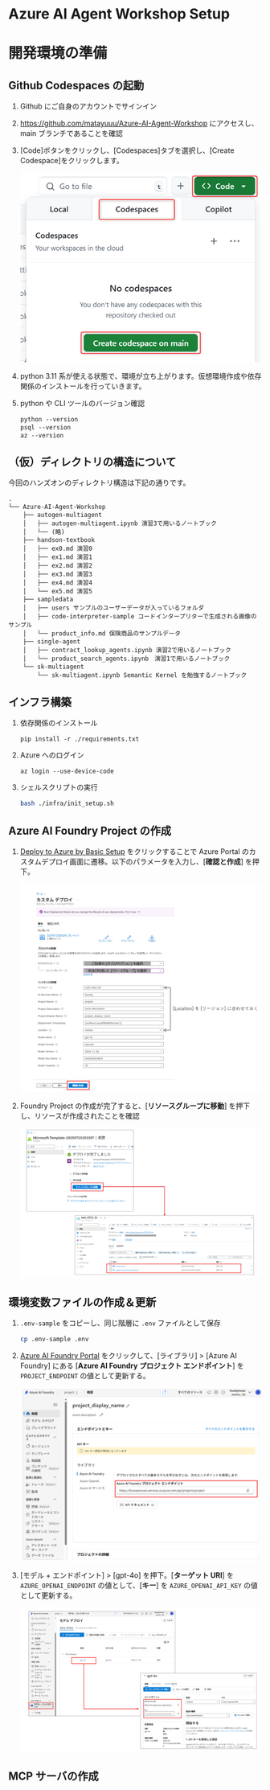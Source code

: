 # Azure AI Agent Workshop Setup
# 開発環境の準備
## Github Codespaces の起動
1. Github にご自身のアカウントでサインイン

2. https://github.com/matayuuu/Azure-AI-Agent-Workshop にアクセスし、main ブランチであることを確認

3. [Code]ボタンをクリックし、[Codespaces]タブを選択し、[Create Codespace]をクリックします。

    ![alt text](./images/image-00-01.png)

4. python 3.11 系が使える状態で、環境が立ち上がります。仮想環境作成や依存関係のインストールを行っていきます。

5. python や CLI ツールのバージョン確認
    ```
    python --version
    psql --version
    az --version
    ```



## （仮）ディレクトリの構造について
今回のハンズオンのディレクトリ構造は下記の通りです。
```
.
└── Azure-AI-Agent-Workshop
    ├── autogen-multiagent
    │   ├── autogen-multiagent.ipynb 演習3で用いるノートブック
    │   └── (略)
    ├── handson-textbook
    │   ├── ex0.md 演習0
    │   ├── ex1.md 演習1
    │   ├── ex2.md 演習2
    │   ├── ex3.md 演習3
    │   ├── ex4.md 演習4
    │   └── ex5.md 演習5
    ├── sampledata
    │   ├── users サンプルのユーザーデータが入っているフォルダ
    │   ├── code-interpreter-sample コードインタープリターで生成される画像のサンプル
    │   └── product_info.md 保険商品のサンプルデータ
    ├── single-agent
    │   ├── contract_lookup_agents.ipynb 演習2で用いるノートブック
    │   └── product_search_agents.ipynb　演習1で用いるノートブック
    └── sk-multiagent
        └── sk-multiagent.ipynb Semantic Kernel を勉強するノートブック
```

## インフラ構築
1. 依存関係のインストール
    ```
    pip install -r ./requirements.txt
    ```

2. Azure へのログイン
    ```
    az login --use-device-code
    ```

3. シェルスクリプトの実行
    ```sh
    bash ./infra/init_setup.sh
    ```

## Azure AI Foundry Project の作成
1. [Deploy to Azure by Basic Setup](https://portal.azure.com/#create/Microsoft.Template/uri/https%3A%2F%2Fraw.githubusercontent.com%2Fazure-ai-foundry%2Ffoundry-samples%2Frefs%2Fheads%2Fmain%2Fsamples%2Fmicrosoft%2Finfrastructure-setup%2F40-basic-agent-setup%2Fbasic-setup.json) をクリックすることで Azure Portal のカスタムデプロイ画面に遷移。以下のパラメータを入力し、[**確認と作成**] を押下。


    ![alt text](./images/image-00-02.png)

2. Foundry Project の作成が完了すると、[**リソースグループに移動**] を押下し、リソースが作成されたことを確認

    ![alt text](./images/image-00-03.png)


## 環境変数ファイルの作成＆更新
1. `.env-sample` をコピーし、同じ階層に `.env` ファイルとして保存
    ```sh
    cp .env-sample .env
    ```

2. [Azure AI Foundry Portal](https://ai.azure.com/?cid=learnDocs) をクリックして、[ライブラリ] > [Azure AI Foundry] にある [**Azure AI Foundry プロジェクト エンドポイント**] を `PROJECT_ENDPOINT` の値として更新する。

    ![alt text](./images/image-00-04.png)

3. [モデル + エンドポイント] > [gpt-4o] を押下。[**ターゲット URI**] を `AZURE_OPENAI_ENDPOINT` の値として、[**キー**] を `AZURE_OPENAI_API_KEY` の値として更新する。

    ![alt text](./images/image-00-05.png)

## MCP サーバの作成
